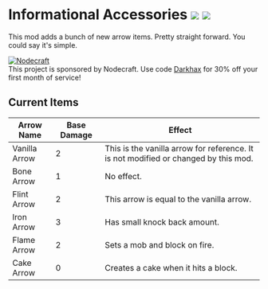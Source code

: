 # Informational Accessories [![](http://cf.way2muchnoise.eu/286170.svg)](https://minecraft.curseforge.com/projects/simply-arrows) [![](http://cf.way2muchnoise.eu/versions/286170.svg)](https://minecraft.curseforge.com/projects/simply-arrows)

This mod adds a bunch of new arrow items. Pretty straight forward. You could say it's simple.  

[![Nodecraft](https://i.imgur.com/sz9PUmK.png)](https://nodecraft.com/r/darkhax)    
This project is sponsored by Nodecraft. Use code [Darkhax](https://nodecraft.com/r/darkhax) for 30% off your first month of service!

## Current Items

| Arrow Name    | Base Damage | Effect                                                                               |
|---------------|-------------|--------------------------------------------------------------------------------------|
| Vanilla Arrow | 2           | This is the vanilla arrow for reference. It is not modified or changed by this mod.  |
| Bone Arrow    | 1           | No effect.                                                                           |
| Flint Arrow   | 2           | This arrow is equal to the vanilla arrow.                                            |
| Iron Arrow    | 3           | Has small knock back amount.                                                         |
| Flame Arrow   | 2           | Sets a mob and block on fire.                                                        |
| Cake Arrow    | 0           | Creates a cake when it hits a block.                                                 |